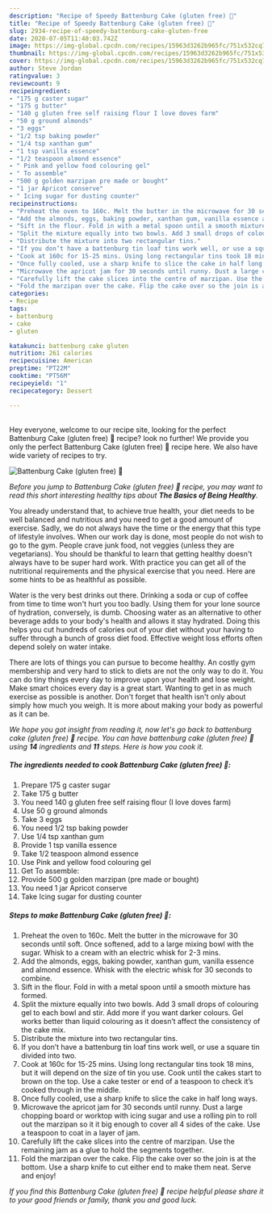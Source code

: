 ```yaml
---
description: "Recipe of Speedy Battenburg Cake (gluten free) 🧈"
title: "Recipe of Speedy Battenburg Cake (gluten free) 🧈"
slug: 2934-recipe-of-speedy-battenburg-cake-gluten-free
date: 2020-07-05T11:40:03.742Z
image: https://img-global.cpcdn.com/recipes/15963d3262b965fc/751x532cq70/battenburg-cake-gluten-free-🧈-recipe-main-photo.jpg
thumbnail: https://img-global.cpcdn.com/recipes/15963d3262b965fc/751x532cq70/battenburg-cake-gluten-free-🧈-recipe-main-photo.jpg
cover: https://img-global.cpcdn.com/recipes/15963d3262b965fc/751x532cq70/battenburg-cake-gluten-free-🧈-recipe-main-photo.jpg
author: Steve Jordan
ratingvalue: 3
reviewcount: 9
recipeingredient:
- "175 g caster sugar"
- "175 g butter"
- "140 g gluten free self raising flour I love doves farm"
- "50 g ground almonds"
- "3 eggs"
- "1/2 tsp baking powder"
- "1/4 tsp xanthan gum"
- "1 tsp vanilla essence"
- "1/2 teaspoon almond essence"
- " Pink and yellow food colouring gel"
- " To assemble"
- "500 g golden marzipan pre made or bought"
- "1 jar Apricot conserve"
- " Icing sugar for dusting counter"
recipeinstructions:
- "Preheat the oven to 160c. Melt the butter in the microwave for 30 seconds until soft. Once softened, add to a large mixing bowl with the sugar. Whisk to a cream with an electric whisk for 2-3 mins."
- "Add the almonds, eggs, baking powder, xanthan gum, vanilla essence and almond essence. Whisk with the electric whisk for 30 seconds to combine."
- "Sift in the flour. Fold in with a metal spoon until a smooth mixture has formed."
- "Split the mixture equally into two bowls. Add 3 small drops of colouring gel to each bowl and stir. Add more if you want darker colours. Gel works better than liquid colouring as it doesn’t affect the consistency of the cake mix."
- "Distribute the mixture into two rectangular tins."
- "If you don’t have a battenburg tin loaf tins work well, or use a square tin divided into two."
- "Cook at 160c for 15-25 mins. Using long rectangular tins took 18 mins, but it will depend on the size of tin you use. Cook until the cakes start to brown on the top. Use a cake tester or end of a teaspoon to check it’s cooked through in the middle."
- "Once fully cooled, use a sharp knife to slice the cake in half long ways."
- "Microwave the apricot jam for 30 seconds until runny. Dust a large chopping board or worktop with icing sugar and use a rolling pin to roll out the marzipan so it it big enough to cover all 4 sides of the cake. Use a teaspoon to coat in a layer of jam."
- "Carefully lift the cake slices into the centre of marzipan. Use the remaining jam as a glue to hold the segments together."
- "Fold the marzipan over the cake. Flip the cake over so the join is at the bottom. Use a sharp knife to cut either end to make them neat. Serve and enjoy!"
categories:
- Recipe
tags:
- battenburg
- cake
- gluten

katakunci: battenburg cake gluten 
nutrition: 261 calories
recipecuisine: American
preptime: "PT22M"
cooktime: "PT56M"
recipeyield: "1"
recipecategory: Dessert

---
```

<br>
Hey everyone, welcome to our recipe site, looking for the perfect Battenburg Cake (gluten free) 🧈 recipe? look no further! We provide you only the perfect Battenburg Cake (gluten free) 🧈 recipe here. We also have wide variety of recipes to try.
<br>


![Battenburg Cake (gluten free) 🧈](https://img-global.cpcdn.com/recipes/15963d3262b965fc/751x532cq70/battenburg-cake-gluten-free-🧈-recipe-main-photo.jpg)

<i>Before you jump to Battenburg Cake (gluten free) 🧈 recipe, you may want to read this short interesting healthy tips about <strong>The Basics of Being Healthy</strong>.</i>

You already understand that, to achieve true health, your diet needs to be well balanced and nutritious and you need to get a good amount of exercise. Sadly, we do not always have the time or the energy that this type of lifestyle involves. When our work day is done, most people do not wish to go to the gym. People crave junk food, not veggies (unless they are vegetarians). You should be thankful to learn that getting healthy doesn't always have to be super hard work. With practice you can get all of the nutritional requirements and the physical exercise that you need. Here are some hints to be as healthful as possible.

Water is the very best drinks out there. Drinking a soda or cup of coffee from time to time won't hurt you too badly. Using them for your lone source of hydration, conversely, is dumb. Choosing water as an alternative to other beverage adds to your body's health and allows it stay hydrated. Doing this helps you cut hundreds of calories out of your diet without your having to suffer through a bunch of gross diet food. Effective weight loss efforts often depend solely on water intake.

There are lots of things you can pursue to become healthy. An costly gym membership and very hard to stick to diets are not the only way to do it. You can do tiny things every day to improve upon your health and lose weight. Make smart choices every day is a great start. Wanting to get in as much exercise as possible is another. Don't forget that health isn't only about simply how much you weigh. It is more about making your body as powerful as it can be. 


<i>We hope you got insight from reading it, now let's go back to battenburg cake (gluten free) 🧈 recipe. You can have battenburg cake (gluten free) 🧈 using <strong>14</strong> ingredients and <strong>11</strong> steps. Here is how you cook it.
</i>

##### The ingredients needed to cook Battenburg Cake (gluten free) 🧈:

1. Prepare 175 g caster sugar
1. Take 175 g butter
1. You need 140 g gluten free self raising flour (I love doves farm)
1. Use 50 g ground almonds
1. Take 3 eggs
1. You need 1/2 tsp baking powder
1. Use 1/4 tsp xanthan gum
1. Provide 1 tsp vanilla essence
1. Take 1/2 teaspoon almond essence
1. Use  Pink and yellow food colouring gel
1. Get  To assemble:
1. Provide 500 g golden marzipan (pre made or bought)
1. You need 1 jar Apricot conserve
1. Take  Icing sugar for dusting counter


##### Steps to make Battenburg Cake (gluten free) 🧈:

1. Preheat the oven to 160c. Melt the butter in the microwave for 30 seconds until soft. Once softened, add to a large mixing bowl with the sugar. Whisk to a cream with an electric whisk for 2-3 mins.
1. Add the almonds, eggs, baking powder, xanthan gum, vanilla essence and almond essence. Whisk with the electric whisk for 30 seconds to combine.
1. Sift in the flour. Fold in with a metal spoon until a smooth mixture has formed.
1. Split the mixture equally into two bowls. Add 3 small drops of colouring gel to each bowl and stir. Add more if you want darker colours. Gel works better than liquid colouring as it doesn’t affect the consistency of the cake mix.
1. Distribute the mixture into two rectangular tins.
1. If you don’t have a battenburg tin loaf tins work well, or use a square tin divided into two.
1. Cook at 160c for 15-25 mins. Using long rectangular tins took 18 mins, but it will depend on the size of tin you use. Cook until the cakes start to brown on the top. Use a cake tester or end of a teaspoon to check it’s cooked through in the middle.
1. Once fully cooled, use a sharp knife to slice the cake in half long ways.
1. Microwave the apricot jam for 30 seconds until runny. Dust a large chopping board or worktop with icing sugar and use a rolling pin to roll out the marzipan so it it big enough to cover all 4 sides of the cake. Use a teaspoon to coat in a layer of jam.
1. Carefully lift the cake slices into the centre of marzipan. Use the remaining jam as a glue to hold the segments together.
1. Fold the marzipan over the cake. Flip the cake over so the join is at the bottom. Use a sharp knife to cut either end to make them neat. Serve and enjoy!


<i>If you find this Battenburg Cake (gluten free) 🧈 recipe helpful please share it to your good friends or family, thank you and good luck.</i>
